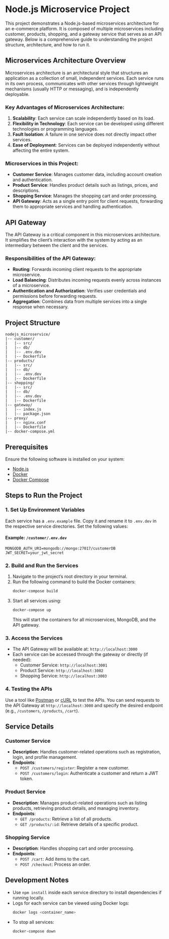 # Node.js Microservice Project

This project demonstrates a Node.js-based microservices architecture for an e-commerce platform. It is composed of multiple microservices including customer, products, shopping, and a gateway service that serves as an API gateway. Below is a comprehensive guide to understanding the project structure, architecture, and how to run it.

## **Microservices Architecture Overview**
Microservices architecture is an architectural style that structures an application as a collection of small, independent services. Each service runs in its own process, communicates with other services through lightweight mechanisms (usually HTTP or messaging), and is independently deployable.

### **Key Advantages of Microservices Architecture:**
1. **Scalability**: Each service can scale independently based on its load.
2. **Flexibility in Technology**: Each service can be developed using different technologies or programming languages.
3. **Fault Isolation**: A failure in one service does not directly impact other services.
4. **Ease of Deployment**: Services can be deployed independently without affecting the entire system.

### **Microservices in this Project:**
- **Customer Service**: Manages customer data, including account creation and authentication.
- **Product Service**: Handles product details such as listings, prices, and descriptions.
- **Shopping Service**: Manages the shopping cart and order processing.
- **API Gateway**: Acts as a single entry point for client requests, forwarding them to appropriate services and handling authentication.

## **API Gateway**
The API Gateway is a critical component in this microservices architecture. It simplifies the client’s interaction with the system by acting as an intermediary between the client and the services.

### **Responsibilities of the API Gateway:**
- **Routing**: Forwards incoming client requests to the appropriate microservice.
- **Load Balancing**: Distributes incoming requests evenly across instances of a microservice.
- **Authentication and Authorization**: Verifies user credentials and permissions before forwarding requests.
- **Aggregation**: Combines data from multiple services into a single response when necessary.

## **Project Structure**
```
nodejs_microservice/
|-- customer/
|   |-- src/
|   |-- db/
|   |-- .env.dev
|   |-- Dockerfile
|-- products/
|   |-- src/
|   |-- db/
|   |-- .env.dev
|   |-- Dockerfile
|-- shopping/
|   |-- src/
|   |-- db/
|   |-- .env.dev
|   |-- Dockerfile
|-- gateway/
|   |-- index.js
|   |-- package.json
|-- proxy/
|   |-- nginx.conf
|   |-- Dockerfile
|-- docker-compose.yml
```

## **Prerequisites**
Ensure the following software is installed on your system:
- [Node.js](https://nodejs.org/)
- [Docker](https://www.docker.com/)
- [Docker Compose](https://docs.docker.com/compose/)

## **Steps to Run the Project**

### **1. Set Up Environment Variables**
Each service has a `.env.example` file. Copy it and rename it to `.env.dev` in the respective service directories. Set the following values:

#### **Example: `/customer/.env.dev`**
```env
MONGODB_AUTH_URI=mongodb://mongo:27017/customerDB
JWT_SECRET=your_jwt_secret
```

### **2. Build and Run the Services**
1. Navigate to the project’s root directory in your terminal.
2. Run the following command to build the Docker containers:
   ```bash
   docker-compose build
   ```
3. Start all services using:
   ```bash
   docker-compose up
   ```
   This will start the containers for all microservices, MongoDB, and the API gateway.

### **3. Access the Services**
- The API Gateway will be available at: `http://localhost:3000`
- Each service can be accessed through the gateway or directly (if needed):
  - Customer Service: `http://localhost:3001`
  - Product Service: `http://localhost:3002`
  - Shopping Service: `http://localhost:3003`

### **4. Testing the APIs**
Use a tool like [Postman](https://www.postman.com/) or [cURL](https://curl.se/) to test the APIs. You can send requests to the API Gateway at `http://localhost:3000` and specify the desired endpoint (e.g., `/customers`, `/products`, `/cart`).

## **Service Details**

### **Customer Service**
- **Description**: Handles customer-related operations such as registration, login, and profile management.
- **Endpoints**:
  - `POST /customers/register`: Register a new customer.
  - `POST /customers/login`: Authenticate a customer and return a JWT token.

### **Product Service**
- **Description**: Manages product-related operations such as listing products, retrieving product details, and managing inventory.
- **Endpoints**:
  - `GET /products`: Retrieve a list of all products.
  - `GET /products/:id`: Retrieve details of a specific product.

### **Shopping Service**
- **Description**: Handles shopping cart and order processing.
- **Endpoints**:
  - `POST /cart`: Add items to the cart.
  - `POST /checkout`: Process an order.

## **Development Notes**
- Use `npm install` inside each service directory to install dependencies if running locally.
- Logs for each service can be viewed using Docker logs:
  ```bash
  docker logs <container_name>
  ```
- To stop all services:
  ```bash
  docker-compose down
  ```

